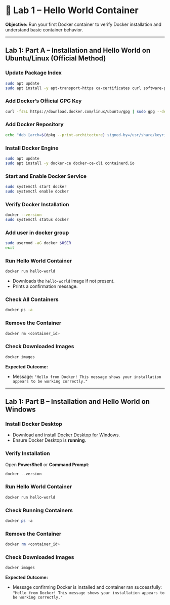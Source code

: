 # 🐳 Lab 1 – Hello World Container

**Objective:** Run your first Docker container to verify Docker installation and understand basic container behavior.

---

## Lab 1: Part A – Installation and Hello World on Ubuntu/Linux (Official Method)

### Update Package Index

```bash
sudo apt update
sudo apt install -y apt-transport-https ca-certificates curl software-properties-common gnupg lsb-release
```

### Add Docker’s Official GPG Key

```bash
curl -fsSL https://download.docker.com/linux/ubuntu/gpg | sudo gpg --dearmor -o /usr/share/keyrings/docker-archive-keyring.gpg
```

### Add Docker Repository

```bash
echo "deb [arch=$(dpkg --print-architecture) signed-by=/usr/share/keyrings/docker-archive-keyring.gpg] https://download.docker.com/linux/ubuntu $(lsb_release -cs) stable" | sudo tee /etc/apt/sources.list.d/docker.list > /dev/null
```

### Install Docker Engine

```bash
sudo apt update
sudo apt install -y docker-ce docker-ce-cli containerd.io
```

### Start and Enable Docker Service

```bash
sudo systemctl start docker
sudo systemctl enable docker
```

### Verify Docker Installation

```bash
docker --version
sudo systemctl status docker
```
### Add user in docker group
```bash
sudo usermod -aG docker $USER
exit
```

### Run Hello World Container

```bash
docker run hello-world
```

* Downloads the `hello-world` image if not present.
* Prints a confirmation message.

### Check All Containers

```bash
docker ps -a
```

### Remove the Container

```bash
docker rm <container_id>
```

### Check Downloaded Images

```bash
docker images
```

**Expected Outcome:**

* Message: `"Hello from Docker! This message shows your installation appears to be working correctly."`

---

## Lab 1: Part B – Installation and Hello World on Windows

### Install Docker Desktop

* Download and install [Docker Desktop for Windows](https://www.docker.com/products/docker-desktop/).
* Ensure Docker Desktop is **running**.

### Verify Installation

Open **PowerShell** or **Command Prompt**:

```powershell
docker --version
```

### Run Hello World Container

```powershell
docker run hello-world
```

### Check Running Containers

```powershell
docker ps -a
```

### Remove the Container

```powershell
docker rm <container_id>
```

### Check Downloaded Images

```powershell
docker images
```

**Expected Outcome:**

* Message confirming Docker is installed and container ran successfully:
  `"Hello from Docker! This message shows your installation appears to be working correctly."`
